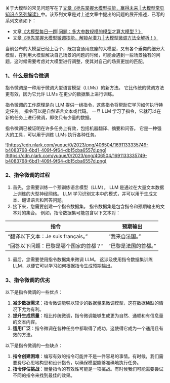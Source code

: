 关于大模型的常见问题写在了[文章《抢先掌握大模型技能，赢得未来 | 大模型常见知识点系列解读》](https://mp.weixin.qq.com/s?__biz=MzIxMjY3NzMwNw==&mid=2247483934&idx=1&sn=593fc8697f842901ba4f93f5fd07c19a&chksm=974325caa034acdc80194fbb3f3741bf9110d85d8d289f49077d8400510602279ac121edade4&token=2110868382&lang=zh_CN#rd)中。该系列文章是对上述文章中提出的问题的展开描述，已写的系列文章如下：

- 文章[《大模型每日一题|问题：多大参数规模的模型才算大模型？》](https://mp.weixin.qq.com/s?__biz=MzIxMjY3NzMwNw==&mid=2247483896&idx=1&sn=fd8ba4854eefcb8f4f66103b86b0f633&chksm=9743262ca034af3afb7f67ba6287fbccb6b961ee6c208b6f42d68cc4f9ffed0f6131db97e390&token=2110868382&lang=zh_CN#rd)
- 文章[《抢先掌握大模型微调技能，解锁AI潜力 | 大模型微调方法全解析！》](https://mp.weixin.qq.com/s?__biz=MzIxMjY3NzMwNw==&mid=2247483939&idx=1&sn=a519f12cdef260420d1d8edf426e6394&chksm=974325f7a034ace15ee99318a4c98bb85ab6195dda767b2020dd354411d92cbc7fbfab509601&token=2110868382&lang=zh_CN#rd)

当前公布的大模型已经上百个，既包含通用底座的大模型，又有各个垂类的细分大模型，在利用大模型解决自己场景的问题的时候，可能会遇到一些场景独有的问题，这时候需要考虑对大模型进行调整，使其对自己的场景更加的匹配。

### 1、什么是指令微调

指令微调是一种用于微调大型语言模型（LLMs）的新方法。 它比传统的微调方法更有效，因为它允许 LLMs 在更少的数据集上进行训练。

指令微调的工作原理是向 LLM 提供一组指令，这些指令将帮助它学习如何执行特定任务。 指令可以是自然语言文本或代码。 一旦 LLM 学习了指令，它就可以在新的任务上进行微调，即使只有少量的数据。

指令微调已被证明在许多任务上有效，包括机器翻译、摘要和问答。 它是一种强大的工具，可以用于训练 LLMs 执行各种任务。

![https://cdn.nlark.com/yuque/0/2023/png/406504/1691133335749-b4083768-6bd1-409f-9f64-db15cba6557d.png](https://cdn.nlark.com/yuque/0/2023/png/406504/1691133335749-b4083768-6bd1-409f-9f64-db15cba6557d.png)

### 2、指令微调的过程

1. 首先，您需要训练一个预训练语言模型（LLM）。 LLM 是通过在大量文本数据上训练的大型神经网络。 LLM 学习识别文本中的模式，并可以用于生成文本、翻译语言和回答问题。
2. 接下来，您需要创建一个指令数据集。 指令数据集是包含指令和预期输出的文本对的集合。 例如，指令数据集可能包含以下文本对：

|**指令**|**预期输出**|
|---|---|
|“翻译以下文本：Je suis français。”|“我来自法国。”|
|“回答以下问题：巴黎是哪个国家的首都？”|“巴黎是法国的首都。”|

1. 最后，您需要使用指令数据集来微调 LLM。 这涉及使用指令数据集训练 LLM，以便它可以学习如何根据指令生成预期输出。

### 3、指令微调的优劣

以下是指令微调的一些优点：

1. **减少数据需求**：指令微调能够以较少的数据量来微调模型，这在数据稀缺的情况下尤为有利。
2. **提升生成质量**：相比传统微调，指令微调能够生成更为自然、通顺和有信息量的文本内容。
3. **适用广泛**：指令微调在各种任务中都取得了成功，这使得它成为一个通用且有效的方法。

以下是指令微调的一些缺点：

1. **指令创建困难**：编写有效的指令可能并不是一件容易的事情。有时候，我们需要费尽心思地构思和设计指令，以确保模型能够准确地执行任务。
2. **指令评估挑战**：衡量指令的有效性可能是一项挑战。有时候我们可能需要尝试不同的指令来找到最佳的效果。